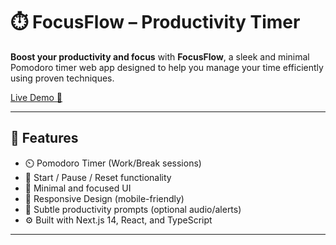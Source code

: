# ⏱️ FocusFlow – Productivity Timer

**Boost your productivity and focus** with **FocusFlow**, a sleek and minimal Pomodoro timer web app designed to help you manage your time efficiently using proven techniques.

[Live Demo 🚀](https://focus-flow-productivity-timer.vercel.app)

---

## 🌟 Features

- ⏲️ Pomodoro Timer (Work/Break sessions)
- 🔁 Start / Pause / Reset functionality
- 🎯 Minimal and focused UI
- 📱 Responsive Design (mobile-friendly)
- 🔔 Subtle productivity prompts (optional audio/alerts)
- ⚙️ Built with Next.js 14, React, and TypeScript

---
